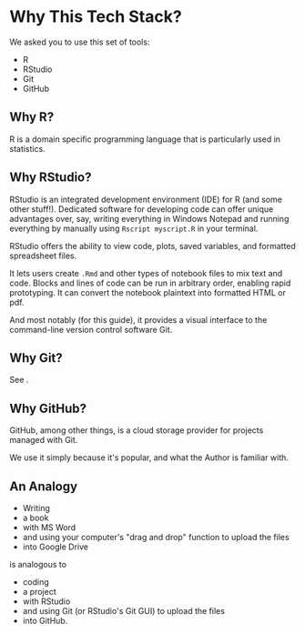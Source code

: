 # Why This Tech Stack?

We asked you to use this set of tools:

- R
- RStudio
- Git
- GitHub

## Why R?

R is a domain specific programming language that is particularly used in
statistics.

## Why RStudio?

RStudio is an integrated development environment (IDE) for R (and some other
stuff!). Dedicated software for developing code can offer unique advantages
over, say, writing everything in Windows Notepad and running everything by
manually using `Rscript myscript.R` in your terminal.

RStudio offers the ability to view code, plots, saved variables, and formatted
spreadsheet files.

It lets users create `.Rmd` and other types of notebook files to mix text and
code. Blocks and lines of code can be run in arbitrary order, enabling rapid
prototyping. It can convert the notebook plaintext into formatted HTML or pdf.

And most notably (for this guide), it provides a visual interface to the
command-line version control software Git.

## Why Git?

See [](./why-version-control.md).

## Why GitHub?

GitHub, among other things, is a cloud storage provider for projects managed
with Git.

We use it simply because it's popular, and what the Author is familiar with.

## An Analogy

- Writing
- a book
- with MS Word
- and using your computer's "drag and drop" function to upload the files
- into Google Drive

is analogous to

- coding
- a project
- with RStudio
- and using Git (or RStudio's Git GUI) to upload the files
- into GitHub.
